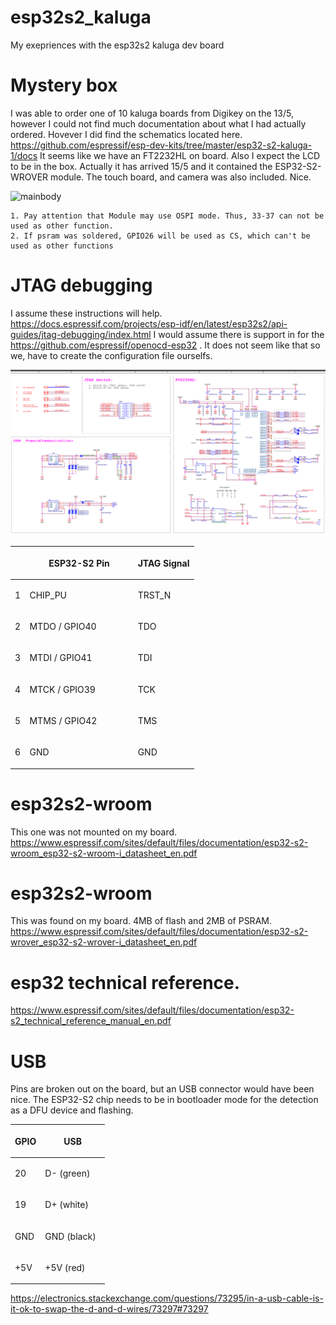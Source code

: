 # esp32s2_kaluga
My exepriences with the esp32s2 kaluga dev board

# Mystery box
I was able to order one of 10 kaluga boards from Digikey on the 13/5, however I could not find much documentation about what I had actually ordered. Hovever I did find the schematics located here. https://github.com/espressif/esp-dev-kits/tree/master/esp32-s2-kaluga-1/docs It seems like we have an FT2232HL on board. Also I expect the LCD to be in the box. Actually it has arrived 15/5 and it contained the ESP32-S2-WROVER module. The touch board, and camera was also included. Nice.


![mainbody](docs/_static/ESP32-S2-Kaluga_V1.0_mainbody.png)

    1. Pay attention that Module may use OSPI mode. Thus, 33-37 can not be used as other function.
    2. If psram was soldered, GPIO26 will be used as CS, which can't be used as other functions

# JTAG debugging
I assume these instructions will help.
https://docs.espressif.com/projects/esp-idf/en/latest/esp32s2/api-guides/jtag-debugging/index.html
I would assume there is support in for the https://github.com/espressif/openocd-esp32 . 
It does not seem like that so we, have to create the configuration file ourselfs.

![jtag](img/jtag_schematics.png)


<table class="docutils align-default">
<colgroup>
<col style="width: 8%" />
<col style="width: 59%" />
<col style="width: 33%" />
</colgroup>
<thead>
<tr class="row-odd"><th class="head"></th>
<th class="head"><p>ESP32-S2 Pin</p></th>
<th class="head"><p>JTAG Signal</p></th>
</tr>
</thead>
<tbody>
<tr class="row-even"><td><p>1</p></td>
<td><p>CHIP_PU</p></td>
<td><p>TRST_N</p></td>
</tr>
<tr class="row-odd"><td><p>2</p></td>
<td><p>MTDO / GPIO40</p></td>
<td><p>TDO</p></td>
</tr>
<tr class="row-even"><td><p>3</p></td>
<td><p>MTDI / GPIO41</p></td>
<td><p>TDI</p></td>
</tr>
<tr class="row-odd"><td><p>4</p></td>
<td><p>MTCK / GPIO39</p></td>
<td><p>TCK</p></td>
</tr>
<tr class="row-even"><td><p>5</p></td>
<td><p>MTMS / GPIO42</p></td>
<td><p>TMS</p></td>
</tr>
<tr class="row-odd"><td><p>6</p></td>
<td><p>GND</p></td>
<td><p>GND</p></td>
</tr>
</tbody>
</table>

# esp32s2-wroom
This one was not mounted on my board.
https://www.espressif.com/sites/default/files/documentation/esp32-s2-wroom_esp32-s2-wroom-i_datasheet_en.pdf

# esp32s2-wroom
This was found on my board. 4MB of flash and 2MB of PSRAM.
https://www.espressif.com/sites/default/files/documentation/esp32-s2-wrover_esp32-s2-wrover-i_datasheet_en.pdf


# esp32 technical reference.
https://www.espressif.com/sites/default/files/documentation/esp32-s2_technical_reference_manual_en.pdf

# USB
Pins are broken out on the board, but an USB connector would have been nice.
The ESP32-S2 chip needs to be in bootloader mode for the detection as a DFU device and flashing.

<table class="docutils align-default">
<colgroup>
<col style="width: 32%" />
<col style="width: 68%" />
</colgroup>
<thead>
<tr class="row-odd"><th class="head"><p>GPIO</p></th>
<th class="head"><p>USB</p></th>
</tr>
</thead>
<tbody>
<tr class="row-even"><td><p>20</p></td>
<td><p>D- (green)</p></td>
</tr>
<tr class="row-odd"><td><p>19</p></td>
<td><p>D+ (white)</p></td>
</tr>
<tr class="row-even"><td><p>GND</p></td>
<td><p>GND (black)</p></td>
</tr>
<tr class="row-odd"><td><p>+5V</p></td>
<td><p>+5V (red)</p></td>
</tr>
</tbody>
</table>


https://electronics.stackexchange.com/questions/73295/in-a-usb-cable-is-it-ok-to-swap-the-d-and-d-wires/73297#73297

